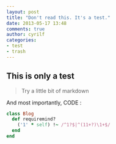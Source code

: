 ```yaml
---
layout: post
title: "Don't read this. It's a test."
date: 2013-05-17 13:48
comments: true
author: cyrilf
categories:
- test
- trash
---
```


## This is only a test

> Try a little bit of markdown

And most importantly, CODE :

``` ruby Test
class Blog
  def requiremind?
    ('1' * self) !~ /^1?$|^(11+?)\1+$/
  end
end
```